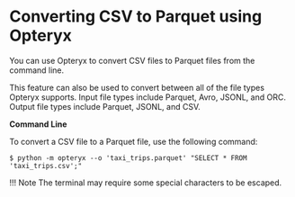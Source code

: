 # Converting CSV to Parquet using Opteryx

You can use Opteryx to convert CSV files to Parquet files from the command line.

This feature can also be used to convert between all of the file types Opteryx supports. Input file types include Parquet, Avro, JSONL, and ORC. Output file types include Parquet, JSONL, and CSV.

**Command Line**

To convert a CSV file to a Parquet file, use the following command:

~~~ console
$ python -m opteryx --o 'taxi_trips.parquet' "SELECT * FROM 'taxi_trips.csv';"
~~~

!!! Note
    The terminal may require some special characters to be escaped.
